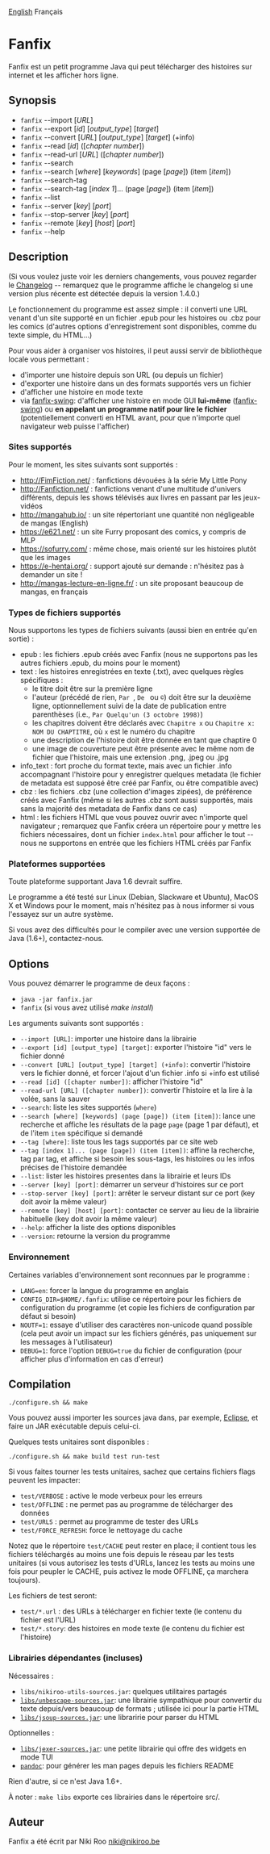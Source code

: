 [English](README.md) Français

# Fanfix

Fanfix est un petit programme Java qui peut télécharger des histoires sur internet et les afficher hors ligne.

## Synopsis

- ```fanfix``` --import [*URL*]
- ```fanfix``` --export [*id*] [*output_type*] [*target*]
- ```fanfix``` --convert [*URL*] [*output_type*] [*target*] (+info)
- ```fanfix``` --read [*id*] ([*chapter number*])
- ```fanfix``` --read-url [*URL*] ([*chapter number*])
- ```fanfix``` --search
- ```fanfix``` --search [*where*] [*keywords*] (page [*page*]) (item [*item*])
- ```fanfix``` --search-tag
- ```fanfix``` --search-tag [*index 1*]... (page [*page*]) (item [*item*])
- ```fanfix``` --list
- ```fanfix``` --server [*key*] [*port*]
- ```fanfix``` --stop-server [*key*] [*port*]
- ```fanfix``` --remote [*key*] [*host*] [*port*]
- ```fanfix``` --help

## Description

(Si vous voulez juste voir les derniers changements, vous pouvez regarder le [Changelog](changelog-fr.md) -- remarquez que le programme affiche le changelog si une version plus récente est détectée depuis la version 1.4.0.)

Le fonctionnement du programme est assez simple : il converti une URL venant d'un site supporté en un fichier .epub pour les histoires ou .cbz pour les comics (d'autres options d'enregistrement sont disponibles, comme du texte simple, du HTML...)

Pour vous aider à organiser vos histoires, il peut aussi servir de bibliothèque locale vous permettant :

- d'importer une histoire depuis son URL (ou depuis un fichier)
- d'exporter une histoire dans un des formats supportés vers un fichier
- d'afficher une histoire en mode texte
- via [fanfix-swing](https://github.com/nikiroo/fanfix-swing/): d'afficher une histoire en mode GUI **lui-même** ([fanfix-swing](https://github.com/nikiroo/fanfix-swing/)) ou **en appelant un programme natif pour lire le fichier** (potentiellement converti en HTML avant, pour que n'importe quel navigateur web puisse l'afficher)

### Sites supportés

Pour le moment, les sites suivants sont supportés :

- http://FimFiction.net/ : fanfictions dévouées à la série My Little Pony
- http://Fanfiction.net/ : fanfictions venant d'une multitude d'univers différents, depuis les shows télévisés aux livres en passant par les jeux-vidéos
- http://mangahub.io/ : un site répertoriant une quantité non négligeable de mangas (English)
- https://e621.net/ : un site Furry proposant des comics, y compris de MLP
- https://sofurry.com/ : même chose, mais orienté sur les histoires plutôt que les images
- https://e-hentai.org/ : support ajouté sur demande : n'hésitez pas à demander un site !
- http://mangas-lecture-en-ligne.fr/ : un site proposant beaucoup de mangas, en français

### Types de fichiers supportés

Nous supportons les types de fichiers suivants (aussi bien en entrée qu'en sortie) :

- epub : les fichiers .epub créés avec Fanfix (nous ne supportons pas les autres fichiers .epub, du moins pour le moment)
- text : les histoires enregistrées en texte (.txt), avec quelques règles spécifiques :
	- le titre doit être sur la première ligne
	- l'auteur (précédé de rien, ```Par ```, ```De ``` ou ```©```) doit être sur la deuxième ligne, optionnellement suivi de la date de publication entre parenthèses (i.e., ```Par Quelqu'un (3 octobre 1998)```)
	- les chapitres doivent être déclarés avec ```Chapitre x``` ou ```Chapitre x: NOM DU CHAPTITRE```, où ```x``` est le numéro du chapitre
	- une description de l'histoire doit être donnée en tant que chaptire 0
	- une image de couverture peut être présente avec le même nom de fichier que l'histoire, mais une extension .png, .jpeg ou .jpg
- info_text : fort proche du format texte, mais avec un fichier .info accompagnant l'histoire pour y enregistrer quelques metadata (le fichier de metadata est supposé être créé par Fanfix, ou être compatible avec)
- cbz : les fichiers .cbz (une collection d'images zipées), de préférence créés avec Fanfix (même si les autres .cbz sont aussi supportés, mais sans la majorité des metadata de Fanfix dans ce cas)
- html : les fichiers HTML que vous pouvez ouvrir avec n'importe quel navigateur ; remarquez que Fanfix créera un répertoire pour y mettre les fichiers nécessaires, dont un fichier ```index.html``` pour afficher le tout -- nous ne supportons en entrée que les fichiers HTML créés par Fanfix

### Plateformes supportées

Toute plateforme supportant Java 1.6 devrait suffire.

Le programme a été testé sur Linux (Debian, Slackware et Ubuntu), MacOS X et Windows pour le moment, mais n'hésitez pas à nous informer si vous l'essayez sur un autre système.

Si vous avez des difficultés pour le compiler avec une version supportée de Java (1.6+), contactez-nous.

## Options

Vous pouvez démarrer le programme de deux façons :

- ```java -jar fanfix.jar```
- ```fanfix``` (si vous avez utilisé *make install*)

Les arguments suivants sont supportés :

- ```--import [URL]```: importer une histoire dans la librairie
- ```--export [id] [output_type] [target]```: exporter l'histoire "id" vers le fichier donné
- ```--convert [URL] [output_type] [target] (+info)```: convertir l'histoire vers le fichier donné, et forcer l'ajout d'un fichier .info si +info est utilisé
- ```--read [id] ([chapter number])```: afficher l'histoire "id"
- ```--read-url [URL] ([chapter number])```: convertir l'histoire et la lire à la volée, sans la sauver
- ```--search```: liste les sites supportés (```where```)
- ```--search [where] [keywords] (page [page]) (item [item])```: lance une recherche et affiche les résultats de la page ```page``` (page 1 par défaut), et de l'item ```item``` spécifique si demandé
- ```--tag [where]```: liste tous les tags supportés par ce site web
- ```--tag [index 1]... (page [page]) (item [item])```: affine la recherche, tag par tag, et affiche si besoin les sous-tags, les histoires ou les infos précises de l'histoire demandée
- ```--list```: lister les histoires presentes dans la librairie et leurs IDs
- ```--server [key] [port]```: démarrer un serveur d'histoires sur ce port
- ```--stop-server [key] [port]```: arrêter le serveur distant sur ce port (key doit avoir la même valeur)
- ```--remote [key] [host] [port]```: contacter ce server au lieu de la librairie habituelle (key doit avoir la même valeur)
- ```--help```: afficher la liste des options disponibles
- ```--version```: retourne la version du programme

### Environnement

Certaines variables d'environnement sont reconnues par le programme :

- ```LANG=en```: forcer la langue du programme en anglais
- ```CONFIG_DIR=$HOME/.fanfix```: utilise ce répertoire pour les fichiers de configuration du programme (et copie les fichiers de configuration par défaut si besoin)
- ```NOUTF=1```: essaye d'utiliser des caractères non-unicode quand possible (cela peut avoir un impact sur les fichiers générés, pas uniquement sur les messages à l'utilisateur)
- ```DEBUG=1```: force l'option ```DEBUG=true``` du fichier de configuration (pour afficher plus d'information en cas d'erreur)

## Compilation

```./configure.sh && make```

Vous pouvez aussi importer les sources java dans, par exemple, [Eclipse](https://eclipse.org/), et faire un JAR exécutable depuis celui-ci.

Quelques tests unitaires sont disponibles :

```./configure.sh && make build test run-test```

Si vous faites tourner les tests unitaires, sachez que certains fichiers flags peuvent les impacter:

- ```test/VERBOSE```      : active le mode verbeux pour les erreurs
- ```test/OFFLINE```      : ne permet pas au programme de télécharger des données
- ```test/URLS```         : permet au programme de tester des URLs
- ```test/FORCE_REFRESH```: force le nettoyage du cache

Notez que le répertoire ```test/CACHE``` peut rester en place; il contient tous les fichiers téléchargés au moins une fois depuis le réseau par les tests unitaires (si vous autorisez les tests d'URLs, lancez les tests au moins une fois pour peupler le CACHE, puis activez le mode OFFLINE, ça marchera toujours).

Les fichiers de test seront:

- ```test/*.url```  : des URLs à télécharger en fichier texte (le contenu du fichier est l'URL)
- ```test/*.story```: des histoires en mode texte (le contenu du fichier est l'histoire)

### Librairies dépendantes (incluses)

Nécessaires :

- ```libs/nikiroo-utils-sources.jar```: quelques utilitaires partagés
- [```libs/unbescape-sources.jar```](https://github.com/unbescape/unbescape): une librairie sympathique pour convertir du texte depuis/vers beaucoup de formats ; utilisée ici pour la partie HTML
- [```libs/jsoup-sources.jar```](https://jsoup.org/): une libraririe pour parser du HTML

Optionnelles :

- [```libs/jexer-sources.jar```](https://github.com/klamonte/jexer): une petite librairie qui offre des widgets en mode TUI
- [```pandoc```](http://pandoc.org/): pour générer les man pages depuis les fichiers README

Rien d'autre, si ce n'est Java 1.6+.

À noter : ```make libs``` exporte ces librairies dans le répertoire src/.

## Auteur

Fanfix a été écrit par Niki Roo <niki@nikiroo.be>

